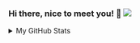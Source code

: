 ### Hi there, nice to meet you! 👋 ![]( https://visitor-badge.glitch.me/badge?page_id=yfzhang114.homepage)

<details>
  <summary>My GitHub Stats</summary>
  <br>
  
<p align="center">
<img align="center" src="https://github-readme-stats.vercel.app/api?username=yfzhang114&show_icons=true&hide_title=false&count_private=true&hide=issues" />
<img align="center" src="https://github-readme-stats.vercel.app/api/top-langs/?username=yfzhang114&layout=compact" alt="Yi-Fan's Github Stats" />
</p>
</details>
<!--
**wendili-cs/wendili-cs** is a ✨ _special_ ✨ repository because its `README.md` (this file) appears on your GitHub profile.

Here are some ideas to get you started:

- 🔭 I’m currently working on ...
- 🌱 I’m currently learning ...
- 👯 I’m looking to collaborate on ...
- 🤔 I’m looking for help with ...
- 💬 Ask me about ...
- 📫 How to reach me: ...
- 😄 Pronouns: ...
- ⚡ Fun fact: ...
-->
